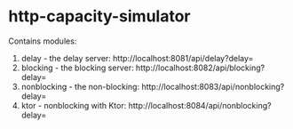# http-capacity-simulator

Contains modules:
  1. delay - the delay server: http://localhost:8081/api/delay?delay=<milliseconds> 
  1. blocking - the blocking server: http://localhost:8082/api/blocking?delay=<milliseconds>
  1. nonblocking - the non-blocking: http://localhost:8083/api/nonblocking?delay=<milliseconds>
  1. ktor - nonblocking with Ktor: http://localhost:8084/api/nonblocking?delay=<milliseconds> 
